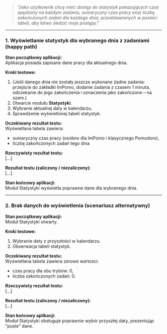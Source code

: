 > _"Jako użytkownik chcę mieć dostęp do statystyk pokazujących czas spędzony na każdym zadaniu, sumaryczny czas pracy oraz liczbę zakończonych zadań dla każdego dnia, przedstawionych w postaci tabeli, aby łatwo śledzić moje postępy."_

---

### **1. Wyświetlanie statystyk dla wybranego dnia z zadaniami (happy path)**

**Stan początkowy aplikacji:**  
Aplikacja posiada zapisane dane pracy dla aktualnego dnia.

**Kroki testowe:**
1. (Jeśli danego dnia nie zostały jeszcze wykonane żadne zadania: przejście do zakładki ImPomo, dodanie zadania z czasem 1 minuta, odczekanie do jego zakończenia i oznaczenia jako zakończone – na szaro.)
2. Otwarcie modułu **Statystyki**.
3. Wybranie aktualnej daty w kalendarzu.
4. Sprawdzenie wyświetlonej tabeli statystyk.

**Oczekiwany rezultat testu:**  
Wyświetlana tabela zawiera:
- sumaryczny czas pracy (osobno dla ImPomo i klasycznego Pomodoro),
- liczbę zakończonych zadań tego dnia

**Rzeczywisty rezultat testu:**  
[...]

**Rezultat testu (zaliczony / niezaliczony):**  
[...]

**Stan końcowy aplikacji:**  
Moduł Statystyki wyświetla poprawne dane dla wybranego dnia.

---

### **2. Brak danych do wyświetlenia (scenariusz alternatywny)**

**Stan początkowy aplikacji:**  
Moduł Statystyki otwarty.

**Kroki testowe:**
1. Wybranie daty z przyszłości w kalendarzu.
2. Obserwacja tabeli statystyk.

**Oczekiwany rezultat testu:**  
Wyświetlana tabela zawiera zerowe wartości:
- czas pracy dla obu trybów: 0,
- liczba zakończonych zadań: 0.  

**Rzeczywisty rezultat testu:**  
[...]

**Rezultat testu (zaliczony / niezaliczony):**  
[...]

**Stan końcowy aplikacji:**  
Moduł Statystyki obsługuje poprawnie wybór przyszłej daty, prezentując "puste" dane.
